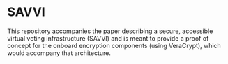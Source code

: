 # SAVVI
This repository accompanies the paper describing a secure, accessible virtual voting infrastructure (SAVVI) and is meant to provide a proof of concept for the onboard encryption components (using VeraCrypt), which would accompany that architecture.
